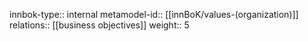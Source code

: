 innbok-type:: internal
metamodel-id:: [[innBoK/values-(organization)]]
relations:: [[business objectives]]
weight:: 5


